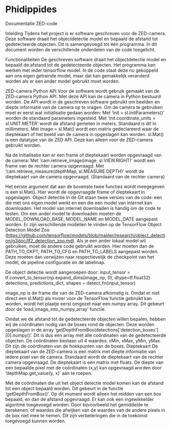 # Phidippides
Documentatie ZED-code

Inleiding
Tijdens het project is er software geschreven voor de ZED-camera. Deze software draait het objectdetectie model en bepaald de afstand tot gedetecteerde objecten. Dit is samengevoegd tot één programma. In dit document worden de verschillende onderdelen van de code toegelicht. 

Functionaliteiten
De geschreven software draait het objectdetectie model en bepaald de afstand tot de gedetecteerde objecten. Het programma kan werken met ieder tensorflow model. In de code staat deze nu gekoppeld aan ons eigen getrainde model, maar dat kan gemakkelijk veranderd worden als er een ander model gebruikt moet worden. 

ZED-camera Python API
Voor de software wordt gebruik gemaakt van de ZED-camera Python API. Met deze API kan de camera in Python bestuurd worden. De API wordt in de geschreven software gebruikt om beelden en diepte informatie van de camera op te vragen. Om de camera te gebruiken moet er eerst wat initialisatie gedaan worden:
Met ‘init = sl.InitParameters()’ worden de standaard parameters ingesteld.
Met ‘init.coordinate_units = sl.UNIT.METER’ wordt de afstand gemeten in meters. Standaard is dit in millimeters.
Met image = sl.Mat() wordt een matrix gedeclareerd waar de dieptekaart of het beeld van de camera in opgeslagen kan worden. sl.Mat() is een datatype van de ZED API. Deze kan alleen voor de ZED-camera gebruikt worden.

Na de initialisatie kan er een frame of dieptekaart worden opgevraagd van de camera:
Met ‘cam.retrieve_image(image, sl.VIEW.RIGHT)’ wordt een frame van de rechter camera opgevraagd.
Met ‘cam.retrieve_measure(depthMap, sl.MEASURE.DEPTH)’ wordt de dieptekaart van de camera opgevraagd. (Standaard van de rechter camera)

Het eerste argument dat aan de bovenste twee functies wordt meegegeven is een sl.Mat(). Hier wordt de opgevraagde frame of dieptekaart in opgeslagen.
Object detectie
In de Git staan twee versies van de code: een die met ons eigen model werkt en een die een model van internet kan downloaden. Het model van internet downloaden is handig om de code te testen. Om een ander model te downloaden moeten de MODEL_DOWNLOAD_BASE, MODEL_NAME en MODEL_DATE aangepast worden. Er zijn verschillende modellen te vinden op de TensorFlow Object Detection Model Zoo (https://github.com/tensorflow/models/blob/master/research/object_detection/g3doc/tf2_detection_zoo.md). 
Als je een ander lokaal model wil gebruiken, moet de andere code gebruikt worden. Hier moeten dan de PATH_TO_CKPT, PATH_TO_CFG en PATH_TO_LABELS aangepast worden. Deze moeten dan verwijzen naar respectievelijk de checkpoint van het model, de pipeline configuratie en de labelmap. 

De object detectie wordt aangeroepen door:
input_tensor = tf.convert_to_tensor(np.expand_dims(image_np, 0), dtype=tf.float32)
detections, predictions_dict, shapes = detect_fn(input_tensor)

image_np is de frame die van de ZED-camera afkomstig is. Omdat er niet direct een sl.Mat() als invoer voor de TensorFlow functie gebruikt kan worden, wordt het plaatje eerst omgezet naar een numpy array. Dit gebeurt door de ‘load_image_into_numpy_array’ functie. 

Omdat we de afstand tot de gedetecteerde objecten willen bepalen, hebben wij de coördinaten nodig van de boxes rond de objecten. Deze worden opgeslagen in de array ‘getDepthFromBox(detections['detection_boxes'][0].numpy()’. Dit is dus een array met alle coördinaten van de gedetecteerde objecten. De coördinaten bestaan uit 4 waardes: xMin, xMax, yMin, yMax. Dit zijn de coördinaten van de hoekpunten van de boxes.
Dieptekaart
De dieptekaart van de ZED-camera is een matrix met diepte informatie van iedere pixel van de camera. Standaard wordt de dieptekaart van de rechter camera opgevraagd.  De dieptekaart is een matrix met floats. De diepte van een bepaalde pixel met de coördinaten (x,y) kan opgevraagd worden door ‘depthMap.get_value(y, x)’ aan te roepen. 

Met de coördinaten die uit het object detectie model komen kan de afstand tot een object bepaald worden. Dit gebeurt in de functie ‘getDepthFromBox()’. Op dit moment wordt alleen het midden van een box bepaald, en dan de afstand opgevraagd. Er kan ook een ingewikkelder algoritme toegevoegd worden. Door bijvoorbeeld het gemiddelde te berekenen, of waardes die afwijken van de waardes van de andere pixels in de box niet mee te nemen. Dit zijn verbeteringen die in de toekomst toegevoegd kunnen worden.
